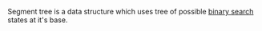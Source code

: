 Segment tree is a data structure which uses tree of possible [binary search](Binary%20Search.md) states at it's base.